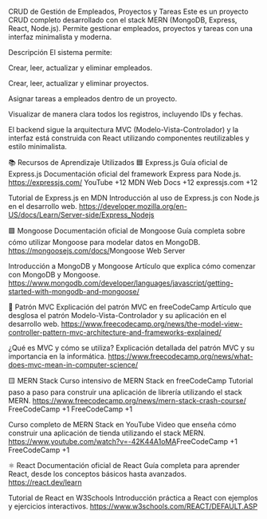 CRUD de Gestión de Empleados, Proyectos y Tareas
Este es un proyecto CRUD completo desarrollado con el stack MERN (MongoDB, Express, React, Node.js). Permite gestionar empleados, proyectos y tareas con una interfaz minimalista y moderna.

Descripción
El sistema permite:

Crear, leer, actualizar y eliminar empleados.

Crear, leer, actualizar y eliminar proyectos.

Asignar tareas a empleados dentro de un proyecto.

Visualizar de manera clara todos los registros, incluyendo IDs y fechas.

El backend sigue la arquitectura MVC (Modelo-Vista-Controlador) y la interfaz está construida con React utilizando componentes reutilizables y estilo minimalista.

📚 Recursos de Aprendizaje Utilizados
🟦 Express.js
Guía oficial de Express.js
Documentación oficial del framework Express para Node.js.
https://expressjs.com/​
YouTube
+12
MDN Web Docs
+12
expressjs.com
+12

Tutorial de Express.js en MDN
Introducción al uso de Express.js con Node.js en el desarrollo web.
https://developer.mozilla.org/en-US/docs/Learn/Server-side/Express_Nodejs​

🟩 Mongoose
Documentación oficial de Mongoose
Guía completa sobre cómo utilizar Mongoose para modelar datos en MongoDB.
https://mongoosejs.com/docs/​
Mongoose Web Server

Introducción a MongoDB y Mongoose
Artículo que explica cómo comenzar con MongoDB y Mongoose.
https://www.mongodb.com/developer/languages/javascript/getting-started-with-mongodb-and-mongoose/​

🧭 Patrón MVC
Explicación del patrón MVC en freeCodeCamp
Artículo que desglosa el patrón Modelo-Vista-Controlador y su aplicación en el desarrollo web.
https://www.freecodecamp.org/news/the-model-view-controller-pattern-mvc-architecture-and-frameworks-explained/​

¿Qué es MVC y cómo se utiliza?
Explicación detallada del patrón MVC y su importancia en la informática.
https://www.freecodecamp.org/news/what-does-mvc-mean-in-computer-science/​

🟨 MERN Stack
Curso intensivo de MERN Stack en freeCodeCamp
Tutorial paso a paso para construir una aplicación de librería utilizando el stack MERN.
https://www.freecodecamp.org/news/mern-stack-crash-course/​
FreeCodeCamp
+1
FreeCodeCamp
+1

Curso completo de MERN Stack en YouTube
Video que enseña cómo construir una aplicación de tienda utilizando el stack MERN.
https://www.youtube.com/watch?v=-42K44A1oMA​
FreeCodeCamp
+1
FreeCodeCamp
+1

⚛️ React
Documentación oficial de React
Guía completa para aprender React, desde los conceptos básicos hasta avanzados.
https://react.dev/learn​

Tutorial de React en W3Schools
Introducción práctica a React con ejemplos y ejercicios interactivos.
https://www.w3schools.com/REACT/DEFAULT.ASP​

